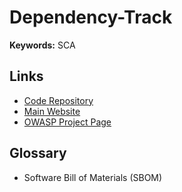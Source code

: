 # Dependency-Track

**Keywords:** SCA

## Links

- [Code Repository](https://github.com/DependencyTrack/dependency-track)
- [Main Website](https://dependencytrack.org/)
- [OWASP Project Page](https://owasp.org/www-project-dependency-track/)

## Glossary

- Software Bill of Materials (SBOM)
